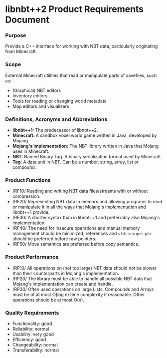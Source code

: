 # libnbt++2 Product Requirements Document

### Purpose
Provide a C++ interface for working with NBT data, particularly originating
from Minecraft.

### Scope
External Minecraft utilities that read or manipulate parts of savefiles,
such as:
- (Graphical) NBT editors
- Inventory editors
- Tools for reading or changing world metadata
- Map editors and visualizers

### Definitions, Acronyms and Abbreviations
- **libnbt++1:** The predecessor of libnbt++2.
- **Minecraft:** A sandbox voxel world game written in Java, developed by
  Mojang.
- **Mojang's implementation:** The NBT library written in Java that Mojang
  uses in Minecraft.
- **NBT:** Named Binary Tag. A binary serialization format used by Minecraft.
- **Tag:** A data unit in NBT. Can be a number, string, array, list or
  compound.

### Product Functions
- /RF10/ Reading and writing NBT data files/streams with or without
  compression.
- /RF20/ Representing NBT data in memory and allowing programs to read or
  manipulate it in all the ways that Mojang's implementation and libnbt++1
  provide.
- /RF30/ A shorter syntax than in libnbt++1 and preferrably also Mojang's
  implementation.
- /RF40/ The need for insecure operations and manual memory management should
  be minimized; references and `std::unique_ptr` should be preferred before
  raw pointers.
- /RF50/ Move semantics are preferred before copy semantics.

### Product Performance
- /RP10/ All operations on (not too large) NBT data should not be slower
  than their counterparts in Mojang's implementation.
- /RP20/ The library must be able to handle all possible NBT data that
  Mojang's implementation can create and handle.
- /RP30/ Often used operations on large Lists, Compounds and Arrays must
  be of at most O(log n) time complexity if reasonable. Other operations
  should be at most O(n).

### Quality Requirements
- Functionality: good
- Reliability: normal
- Usability: very good
- Efficiency: good
- Changeability: normal
- Transferability: normal
